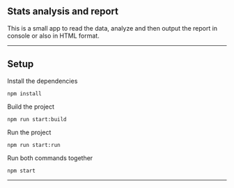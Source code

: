 ## Stats analysis and report

This is a small app to read the data, analyze and then output the report in console or also in HTML format.

---

## Setup

Install the dependencies
```
npm install
```

Build the project

```
npm run start:build
```

Run the project

```
npm run start:run
```

Run both commands together

```
npm start
```

---
